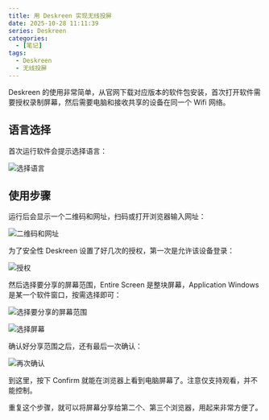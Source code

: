 ```yaml
---
title: 用 Deskreen 实现无线投屏
date: 2025-10-28 11:11:39
series: Deskreen
categories:
  - [笔记]
tags:
  - Deskreen
  - 无线投屏
---
```


Deskreen 的使用非常简单，从官网下载对应版本的软件包安装，首次打开软件需要授权录制屏幕，然后需要电脑和接收共享的设备在同一个 Wifi 网络。

## 语言选择

首次运行软件会提示选择语言：

![选择语言](/images/deskreen-01.png)

## 使用步骤

运行后会显示一个二维码和网址，扫码或打开浏览器输入网址：

![二维码和网址](/images/deskreen-02.png)

为了安全性 Deskreen 设置了好几次的授权，第一次是允许该设备登录：

![授权](/images/deskreen-03.png)

然后选择要分享的屏幕范围，Entire Screen 是整块屏幕，Application Windows 是某一个软件窗口，按需选择即可：

![选择要分享的屏幕范围](/images/deskreen-04.png)

![选择屏幕](/images/deskreen-05.png)

确认好分享范围之后，还有最后一次确认：

![再次确认](/images/deskreen-06.png)

到这里，按下 Confirm 就能在浏览器上看到电脑屏幕了。注意仅支持观看，并不能控制。

重复这个步骤，就可以将屏幕分享给第二个、第三个浏览器，用起来非常方便了。

